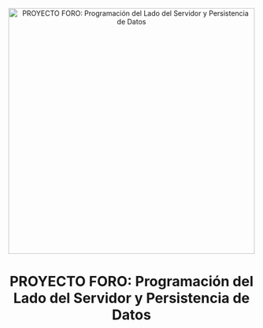 <div align="center">

<img alt="PROYECTO FORO: Programación del Lado del Servidor y Persistencia de Datos" src="readme.png" width="500">

# PROYECTO FORO: Programación del Lado del Servidor y Persistencia de Datos 

</div>



